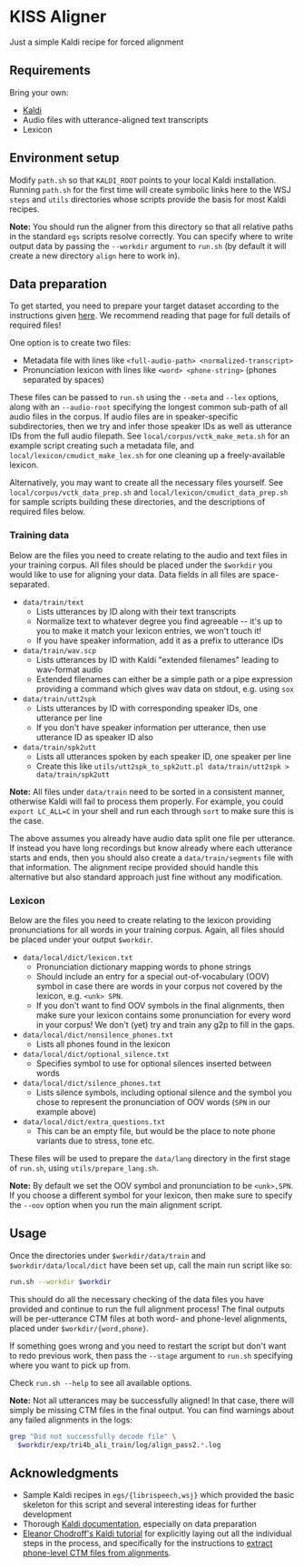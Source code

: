 # KISS Aligner

Just a simple Kaldi recipe for forced alignment

## Requirements

Bring your own:

- [Kaldi](https://github.com/kaldi-asr/kaldi)
- Audio files with utterance-aligned text transcripts
- Lexicon

## Environment setup

Modify `path.sh` so that `KALDI_ROOT` points to your local Kaldi installation.
Running `path.sh` for the first time will create symbolic links here to the WSJ
`steps` and `utils` directories whose scripts provide the basis for most Kaldi
recipes.

**Note:** You should run the aligner from this directory so that all relative
paths in the standard `egs` scripts resolve correctly. You can specify where to
write output data by passing the `--workdir` argument to `run.sh` (by default it
will create a new directory `align` here to work in).

## Data preparation

To get started, you need to prepare your target dataset according to the
instructions given [here](https://kaldi-asr.org/doc/data_prep.html).
We recommend reading that page for full details of required files!

One option is to create two files:

- Metadata file with lines like `<full-audio-path> <normalized-transcript>`
- Pronunciation lexicon with lines like `<word> <phone-string>` (phones
  separated by spaces)

These files can be passed to `run.sh` using the `--meta` and `--lex` options,
along with an `--audio-root` specifying the longest common sub-path of all audio
files in the corpus. If audio files are in speaker-specific subdirectories, then
we try and infer those speaker IDs as well as utterance IDs from the full audio
filepath. See `local/corpus/vctk_make_meta.sh` for an example script creating
such a metadata file, and `local/lexicon/cmudict_make_lex.sh` for one cleaning up a
freely-available lexicon.

Alternatively, you may want to create all the necessary files yourself.
See `local/corpus/vctk_data_prep.sh` and `local/lexicon/cmudict_data_prep.sh` for
sample scripts building these directories, and the descriptions of required
files below.

### Training data

Below are the files you need to create relating to the audio and text files in
your training corpus. All files should be placed under the `$workdir` you would
like to use for aligning your data. Data fields in all files are space-separated.

- `data/train/text`
    * Lists utterances by ID along with their text transcripts 
    * Normalize text to whatever degree you find agreeable -- it's up to you to
      make it match your lexicon entries, we won't touch it!
    * If you have speaker information, add it as a prefix to utterance IDs
- `data/train/wav.scp`
    * Lists utterances by ID with Kaldi "extended filenames" leading to
      wav-format audio
    * Extended filenames can either be a simple path or a pipe expression
      providing a command which gives wav data on stdout, e.g. using `sox`
- `data/train/utt2spk`
    * Lists utterances by ID with corresponding speaker IDs, one utterance per
      line
    * If you don't have speaker information per utterance, then use utterance ID
      as speaker ID also
- `data/train/spk2utt`
    * Lists all utterances spoken by each speaker ID, one speaker per line
    * Create this like `utils/utt2spk_to_spk2utt.pl data/train/utt2spk >
      data/train/spk2utt`

**Note:** All files under `data/train` need to be sorted in a consistent manner,
otherwise Kaldi will fail to process them properly. For example, you could
`export LC_ALL=C` in your shell and run each through `sort` to make sure this is
the case.

The above assumes you already have audio data split one file per utterance. If
instead you have long recordings but know already where each utterance starts
and ends, then you should also create a `data/train/segments` file with that
information. The alignment recipe provided should handle this alternative but
also standard approach just fine without any modification.

### Lexicon

Below are the files you need to create relating to the lexicon providing
pronunciations for all words in your training corpus. Again, all files should be
placed under your output `$workdir`.

- `data/local/dict/lexicon.txt`
    * Pronunciation dictionary mapping words to phone strings
    * Should include an entry for a special out-of-vocabulary (OOV) symbol in
      case there are words in your corpus not covered by the lexicon, e.g.
      `<unk> SPN`.
    * If you don't want to find OOV symbols in the final alignments, then
      make sure your lexicon contains some pronunciation for every word in
      your corpus! We don't (yet) try and train any g2p to fill in the gaps. 
- `data/local/dict/nonsilence_phones.txt`
    * Lists all phones found in the lexicon
- `data/local/dict/optional_silence.txt`
    * Specifies symbol to use for optional silences inserted between words
- `data/local/dict/silence_phones.txt`
    * Lists silence symbols, including optional silence and the symbol you
      chose to represent the pronunciation of OOV words (`SPN` in our example
      above)
- `data/local/dict/extra_questions.txt`
    * This can be an empty file, but would be the place to note phone variants
      due to stress, tone etc.

These files will be used to prepare the `data/lang` directory in the first stage
of `run.sh`, using `utils/prepare_lang.sh`.

**Note:** By default we set the OOV symbol and pronunciation to be `<unk>,SPN`.
If you choose a different symbol for your lexicon, then make sure to specify the
`--oov` option when you run the main alignment script.

## Usage

Once the directories under `$workdir/data/train` and `$workdir/data/local/dict`
have been set up, call the main run script like so:

```sh
run.sh --workdir $workdir
```

This should do all the necessary checking of the data files you have provided
and continue to run the full alignment process! The final outputs will be
per-utterance CTM files at both word- and phone-level alignments, placed under
`$workdir/{word,phone}`.

If something goes wrong and you need to restart the script but don't want to
redo previous work, then pass the `--stage` argument to `run.sh` specifying
where you want to pick up from.

Check `run.sh --help` to see all available options.

**Note:** Not all utterances may be successfully aligned! In that case, there
will simply be missing CTM files in the final output. You can find warnings
about any failed alignments in the logs:

```sh
grep "Did not successfully decode file" \
  $workdir/exp/tri4b_ali_train/log/align_pass2.*.log
```

## Acknowledgments

- Sample Kaldi recipes in `egs/{librispeech,wsj}` which provided the basic
  skeleton for this script and several interesting ideas for further development
- Thorough [Kaldi documentation](https://kaldi-asr.org/doc/index.html), especially on data preparation
- [Eleanor Chodroff's Kaldi tutorial](https://eleanorchodroff.com/tutorial/kaldi/index.html)
  for explicitly laying out all the individual steps in the process, and
  specifically for the instructions to
  [extract phone-level CTM files from alignments](https://www.eleanorchodroff.com/tutorial/kaldi/forced-alignment.html#extract-alignment).
